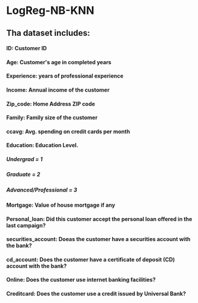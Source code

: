 # LogReg-NB-KNN
## Tha dataset includes:
#### ID: Customer ID
#### Age: Customer's age in completed years
#### Experience: years of professional experience
#### Income: Annual income of the customer
#### Zip_code: Home Address ZIP code
#### Family: Family size of the customer
#### ccavg: Avg. spending on credit cards per month
#### Education: Education Level.
#####  Undergrad = 1
#####  Graduate = 2
#####  Advanced/Professional = 3
#### Mortgage: Value of house mortgage if any
#### Personal_loan: Did this customer accept the personal loan offered in the last campaign?
#### securities_account: Doeas the customer have a securities account with the bank?
#### cd_account: Does the customer have a certificate of deposit (CD) account with the bank?
#### Online: Does the customer use internet banking facilities?
#### Creditcard: Does the customer use a credit issued by Universal Bank?
